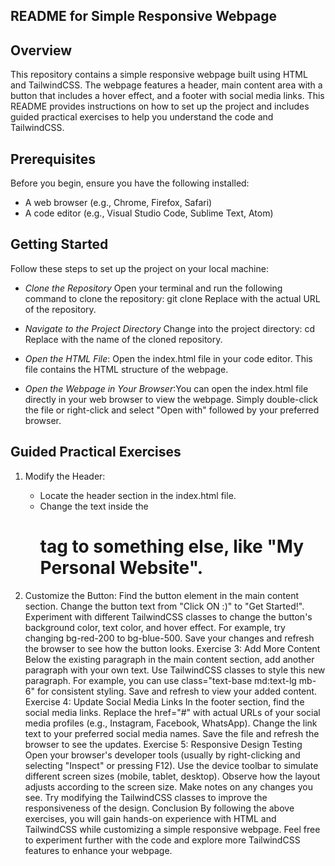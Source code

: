 ## README for Simple Responsive Webpage ##

## Overview
This repository contains a simple responsive webpage built using HTML and TailwindCSS. The webpage features a header, main content area with a button that includes a hover effect, and a footer with social media links. This README provides instructions on how to set up the project and includes guided practical exercises to help you understand the code and TailwindCSS.

## Prerequisites
Before you begin, ensure you have the following installed:
- A web browser (e.g., Chrome, Firefox, Safari)
- A code editor (e.g., Visual Studio Code, Sublime Text, Atom)

## Getting Started
Follow these steps to set up the project on your local machine:

- *Clone the Repository*
Open your terminal and run the following command to clone the repository:
git clone <repository-url>
Replace <repository-url> with the actual URL of the repository.

- *Navigate to the Project Directory*
Change into the project directory:
cd <project-directory>
Replace <project-directory> with the name of the cloned repository.

- *Open the HTML File*: Open the index.html file in your code editor. This file contains the HTML structure of the webpage.

- *Open the Webpage in Your Browser*:You can open the index.html file directly in your web browser to view the webpage. Simply double-click the file or right-click and select "Open with" followed by your preferred browser.

## Guided Practical Exercises
1. Modify the Header: 
    - Locate the header section in the index.html file.
    - Change the text inside the <h1> tag to something else, like "My Personal Website".

2. Customize the Button:
Find the button element in the main content section.
Change the button text from "Click ON :)" to "Get Started!".
Experiment with different TailwindCSS classes to change the button's background color, text color, and hover effect. For example, try changing bg-red-200 to bg-blue-500.
Save your changes and refresh the browser to see how the button looks.
Exercise 3: Add More Content
Below the existing paragraph in the main content section, add another paragraph with your own text.
Use TailwindCSS classes to style this new paragraph. For example, you can use class="text-base md:text-lg mb-6" for consistent styling.
Save and refresh to view your added content.
Exercise 4: Update Social Media Links
In the footer section, find the social media links.
Replace the href="#" with actual URLs of your social media profiles (e.g., Instagram, Facebook, WhatsApp).
Change the link text to your preferred social media names.
Save the file and refresh the browser to see the updates.
Exercise 5: Responsive Design Testing
Open your browser's developer tools (usually by right-clicking and selecting "Inspect" or pressing F12).
Use the device toolbar to simulate different screen sizes (mobile, tablet, desktop).
Observe how the layout adjusts according to the screen size. Make notes on any changes you see.
Try modifying the TailwindCSS classes to improve the responsiveness of the design.
Conclusion
By following the above exercises, you will gain hands-on experience with HTML and TailwindCSS while customizing a simple responsive webpage. Feel free to experiment further with the code and explore more TailwindCSS features to enhance your webpage.
